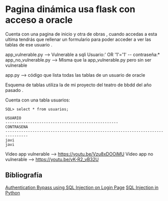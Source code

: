 # Pagina dinámica usa flask con acceso a oracle

Cuenta con una pagina de inicio y otra de obras , cuando accedas a esta ultima tendrás que rellenar un formulario para poder acceder a ver las tablas de ese usuario .

app_vulnerable.py --> Vulnerable a sqli Usuario:' OR '1'='1' -- contraseña:*
app_no_vulnerable.py --> Misma que la app_vulnerable.py pero sin ser vulnerable

app.py --> código que lista todas las tablas de un usuario de oracle 



Esquema de tablas utiliza la de mi proyecto del teatro de bbdd del año pasado . 

Cuenta con una tabla usuarios:

```
SQL> select * from usuarios;

USUARIO
--------------------------------------------------
CONTRASENA
--------------------------------------------------------------------------------
javi
javi
```

Video app vulnerable --> https://youtu.be/Vzu8xDOOiMU
Video app no vulnerable --> https://youtu.be/vK-R2_vB32U

## Bibliografía
[Authentication Bypass using SQL Injection on Login Page](https://www.geeksforgeeks.org/authentication-bypass-using-sql-injection-on-login-page/)
[SQL Injection in Python](https://knowledge-base.secureflag.com/vulnerabilities/sql_injection/sql_injection_python.html#vulnerable-example)
